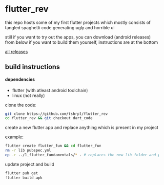# flutter_rev
this repo hosts some of my first flutter projects
which mostly consists of tangled spaghetti code generating ugly and horrible ui

still if you want to try out the apps, you can download (android releases) from below
if you want to build them yourself, instructions are at the bottom

[all releases](https://github.com/tshrpl/flutter_rev/releases)


## build instructions

#### dependencies
- flutter (with atleast android toolchain)
- linux (not really)

clone the code:
```bash
git clone https://github.com/tshrpl/flutter_rev
cd flutter_rev && git checkout dart_code
```

create a new flutter app and replace anything which is present in my project

example:
```bash
flutter create flutter_fun && cd flutter_fun
rm -r lib pubspec.yml
cp -r ../1_flutter_fundamentals/* . # replaces the new lib folder and pubspec.yml with mine
```

update project and build
```bash
flutter pub get
flutter build apk
```


